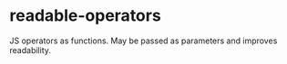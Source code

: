 # readable-operators
JS operators as functions. May be passed as parameters and improves readability.
